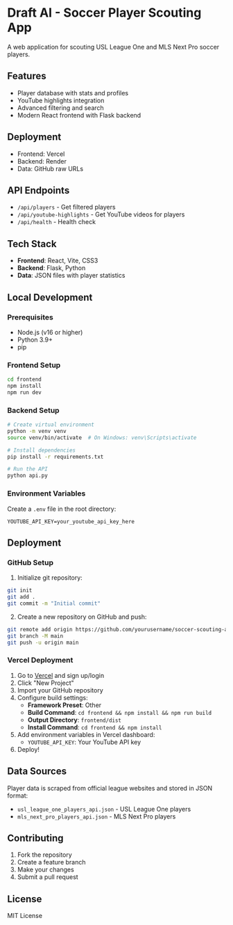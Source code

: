 # Draft AI - Soccer Player Scouting App

A web application for scouting USL League One and MLS Next Pro soccer players.

## Features
- Player database with stats and profiles
- YouTube highlights integration
- Advanced filtering and search
- Modern React frontend with Flask backend

## Deployment
- Frontend: Vercel
- Backend: Render
- Data: GitHub raw URLs

## API Endpoints
- `/api/players` - Get filtered players
- `/api/youtube-highlights` - Get YouTube videos for players
- `/api/health` - Health check

## Tech Stack

- **Frontend**: React, Vite, CSS3
- **Backend**: Flask, Python
- **Data**: JSON files with player statistics

## Local Development

### Prerequisites
- Node.js (v16 or higher)
- Python 3.9+
- pip

### Frontend Setup
```bash
cd frontend
npm install
npm run dev
```

### Backend Setup
```bash
# Create virtual environment
python -m venv venv
source venv/bin/activate  # On Windows: venv\Scripts\activate

# Install dependencies
pip install -r requirements.txt

# Run the API
python api.py
```

### Environment Variables
Create a `.env` file in the root directory:
```
YOUTUBE_API_KEY=your_youtube_api_key_here
```

## Deployment

### GitHub Setup
1. Initialize git repository:
```bash
git init
git add .
git commit -m "Initial commit"
```

2. Create a new repository on GitHub and push:
```bash
git remote add origin https://github.com/yourusername/soccer-scouting-app.git
git branch -M main
git push -u origin main
```

### Vercel Deployment
1. Go to [Vercel](https://vercel.com) and sign up/login
2. Click "New Project"
3. Import your GitHub repository
4. Configure build settings:
   - **Framework Preset**: Other
   - **Build Command**: `cd frontend && npm install && npm run build`
   - **Output Directory**: `frontend/dist`
   - **Install Command**: `cd frontend && npm install`
5. Add environment variables in Vercel dashboard:
   - `YOUTUBE_API_KEY`: Your YouTube API key
6. Deploy!

## Data Sources

Player data is scraped from official league websites and stored in JSON format:
- `usl_league_one_players_api.json` - USL League One players
- `mls_next_pro_players_api.json` - MLS Next Pro players

## Contributing

1. Fork the repository
2. Create a feature branch
3. Make your changes
4. Submit a pull request

## License

MIT License 